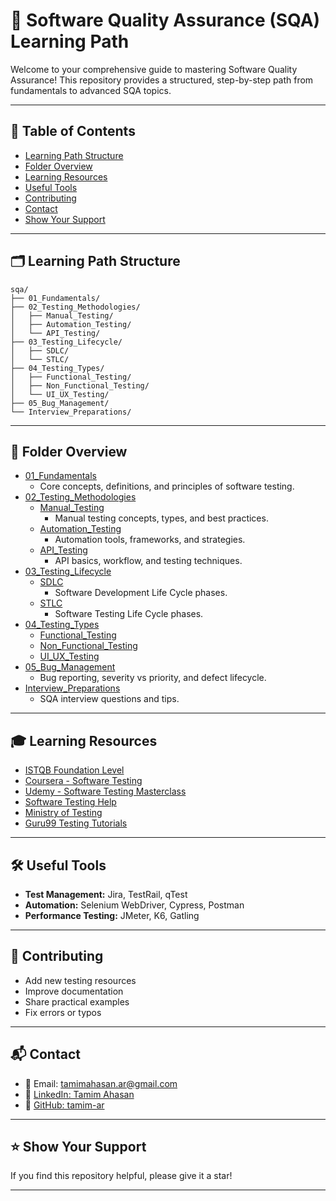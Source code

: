 # 🎯 Software Quality Assurance (SQA) Learning Path

Welcome to your comprehensive guide to mastering Software Quality Assurance! This repository provides a structured, step-by-step path from fundamentals to advanced SQA topics.

---

## 📑 Table of Contents

- [Learning Path Structure](#learning-path-structure)
- [Folder Overview](#folder-overview)
- [Learning Resources](#learning-resources)
- [Useful Tools](#useful-tools)
- [Contributing](#contributing)
- [Contact](#contact)
- [Show Your Support](#show-your-support)

---

## 🗂️ Learning Path Structure

```
sqa/
├── 01_Fundamentals/
├── 02_Testing_Methodologies/
│   ├── Manual_Testing/
│   ├── Automation_Testing/
│   └── API_Testing/
├── 03_Testing_Lifecycle/
│   ├── SDLC/
│   └── STLC/
├── 04_Testing_Types/
│   ├── Functional_Testing/
│   ├── Non_Functional_Testing/
│   └── UI_UX_Testing/
├── 05_Bug_Management/
└── Interview_Preparations/
```

---

## 📁 Folder Overview

- [01_Fundamentals](./01_Fundamentals/)
  - Core concepts, definitions, and principles of software testing.
- [02_Testing_Methodologies](./02_Testing_Methodologies/)
  - [Manual_Testing](./02_Testing_Methodologies/Manual_Testing/)
    - Manual testing concepts, types, and best practices.
  - [Automation_Testing](./02_Testing_Methodologies/Automation_Testing/)
    - Automation tools, frameworks, and strategies.
  - [API_Testing](./02_Testing_Methodologies/API_Testing/)
    - API basics, workflow, and testing techniques.
- [03_Testing_Lifecycle](./03_Testing_Lifecycle/)
  - [SDLC](./03_Testing_Lifecycle/SDLC/)
    - Software Development Life Cycle phases.
  - [STLC](./03_Testing_Lifecycle/STLC/)
    - Software Testing Life Cycle phases.
- [04_Testing_Types](./04_Testing_Types/)
  - [Functional_Testing](./04_Testing_Types/Functional_Testing/)
  - [Non_Functional_Testing](./04_Testing_Types/Non_Functional_Testing/)
  - [UI_UX_Testing](./04_Testing_Types/UI_UX_Testing/)
- [05_Bug_Management](./05_Bug_Management/)
  - Bug reporting, severity vs priority, and defect lifecycle.
- [Interview_Preparations](./Interview_Preparations/)
  - SQA interview questions and tips.

---

## 🎓 Learning Resources

- [ISTQB Foundation Level](https://www.istqb.org/)
- [Coursera - Software Testing](https://www.coursera.org/learn/software-testing)
- [Udemy - Software Testing Masterclass](https://www.udemy.com/course/software-testing-masterclass/)
- [Software Testing Help](https://www.softwaretestinghelp.com/)
- [Ministry of Testing](https://www.ministryoftesting.com/)
- [Guru99 Testing Tutorials](https://www.guru99.com/software-testing.html)

---

## 🛠️ Useful Tools

- **Test Management:** Jira, TestRail, qTest
- **Automation:** Selenium WebDriver, Cypress, Postman
- **Performance Testing:** JMeter, K6, Gatling

---

## 🤝 Contributing

- Add new testing resources
- Improve documentation
- Share practical examples
- Fix errors or typos

---

## 📬 Contact

- 📧 Email: tamimahasan.ar@gmail.com
- 🔗 [LinkedIn: Tamim Ahasan](https://www.linkedin.com/in/tamim-ar/)
- 🐙 [GitHub: tamim-ar](https://github.com/tamim-ar)

---

## ⭐ Show Your Support

If you find this repository helpful, please give it a star!

---
